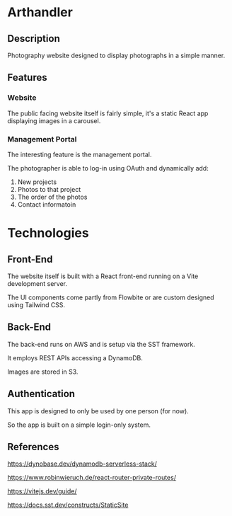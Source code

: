 # Arthandler
## Description
Photography website designed to display photographs in a simple manner.
## Features
### Website
The public facing website itself is fairly simple, it's a static React app displaying images in a carousel.
### Management Portal
The interesting feature is the management portal.

The photographer is able to log-in using OAuth and dynamically add:
1. New projects
2. Photos to that project
3. The order of the photos
4. Contact informatoin
# Technologies
## Front-End

The website itself is built with a React front-end running on a Vite development server. 

The UI components come partly from Flowbite or are custom designed using Tailwind CSS.
## Back-End
The back-end runs on AWS and is setup via the SST framework.

It employs REST APIs accessing a DynamoDB.

Images are stored in S3.
## Authentication
This app is designed to only be used by one person (for now).

So the app is built on a simple login-only system.


## References
https://dynobase.dev/dynamodb-serverless-stack/

https://www.robinwieruch.de/react-router-private-routes/

https://vitejs.dev/guide/

https://docs.sst.dev/constructs/StaticSite
